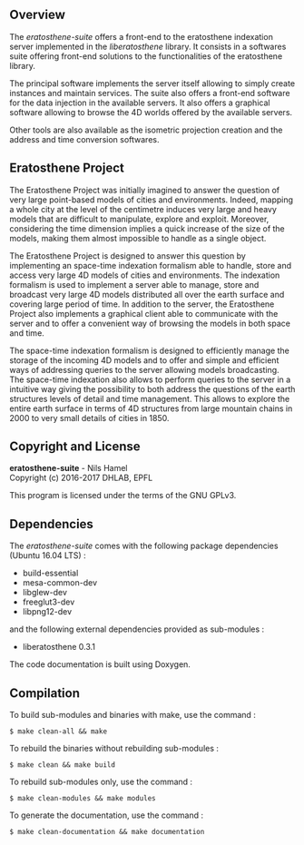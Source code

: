 ## Overview

The _eratosthene-suite_ offers a front-end to the eratosthene indexation server implemented in the _liberatosthene_ library. It consists in a softwares suite offering front-end solutions to the functionalities of the eratosthene library.

The principal software implements the server itself allowing to simply create instances and maintain services. The suite also offers a front-end software for the data injection in the available servers. It also offers a graphical software allowing to browse the 4D worlds offered by the available servers.

Other tools are also available as the isometric projection creation and the address and time conversion softwares.

## Eratosthene Project

The Eratosthene Project was initially imagined to answer the question of very large point-based models of cities and environments. Indeed, mapping a whole city at the level of the centimetre induces very large and heavy models that are difficult to manipulate, explore and exploit. Moreover, considering the time dimension implies a quick increase of the size of the models, making them almost impossible to handle as a single object.

The Eratosthene Project is designed to answer this question by implementing an space-time indexation formalism able to handle, store and access very large 4D models of cities and environments. The indexation formalism is used to implement a server able to manage, store and broadcast very large 4D models distributed all over the earth surface and covering large period of time. In addition to the server, the Eratosthene Project also implements a graphical client able to communicate with the server and to offer a convenient way of browsing the models in both space and time.

The space-time indexation formalism is designed to efficiently manage the storage of the incoming 4D models and to offer and simple and efficient ways of addressing queries to the server allowing models broadcasting. The space-time indexation also allows to perform queries to the server in a intuitive way giving the possibility to both address the questions of the earth structures levels of detail and time management. This allows to explore the entire earth surface in terms of 4D structures from large mountain chains in 2000 to very small details of cities in 1850.

## Copyright and License

**eratosthene-suite** - Nils Hamel <br >
Copyright (c) 2016-2017 DHLAB, EPFL

This program is licensed under the terms of the GNU GPLv3.

## Dependencies

The _eratosthene-suite_ comes with the following package dependencies (Ubuntu 16.04 LTS) :

* build-essential
* mesa-common-dev
* libglew-dev
* freeglut3-dev
* libpng12-dev

and the following external dependencies provided as sub-modules :

* liberatosthene 0.3.1

The code documentation is built using Doxygen.

## Compilation

To build sub-modules and binaries with make, use the command :

    $ make clean-all && make

To rebuild the binaries without rebuilding sub-modules :

    $ make clean && make build

To rebuild sub-modules only, use the command :

    $ make clean-modules && make modules

To generate the documentation, use the command :

    $ make clean-documentation && make documentation
